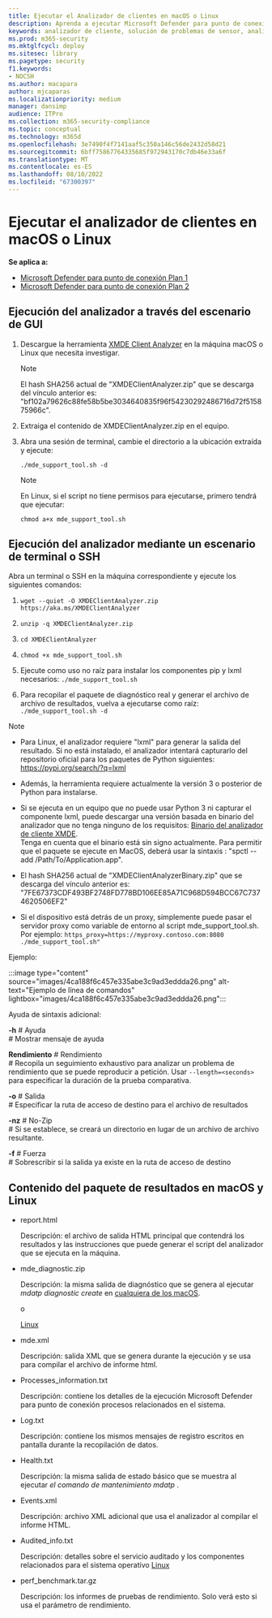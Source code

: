 ```yaml
---
title: Ejecutar el Analizador de clientes en macOS o Linux
description: Aprenda a ejecutar Microsoft Defender para punto de conexión Client Analyzer en macOS o Linux.
keywords: analizador de cliente, solución de problemas de sensor, analizador, mdeanalyzer, macos, linux, mdeanalyzer
ms.prod: m365-security
ms.mktglfcycl: deploy
ms.sitesec: library
ms.pagetype: security
f1.keywords:
- NOCSH
ms.author: macapara
author: mjcaparas
ms.localizationpriority: medium
manager: dansimp
audience: ITPro
ms.collection: m365-security-compliance
ms.topic: conceptual
ms.technology: m365d
ms.openlocfilehash: 3e7490f4f7141aaf5c350a146c56de2432d58d21
ms.sourcegitcommit: 6bff75867764335685f972943170c7db46e33a6f
ms.translationtype: MT
ms.contentlocale: es-ES
ms.lasthandoff: 08/10/2022
ms.locfileid: "67300397"
---
```

# <a name="run-the-client-analyzer-on-macos-and-linux"></a>Ejecutar el analizador de clientes en macOS o Linux


**Se aplica a:**
- [Microsoft Defender para punto de conexión Plan 1](https://go.microsoft.com/fwlink/p/?linkid=2154037)
- [Microsoft Defender para punto de conexión Plan 2](https://go.microsoft.com/fwlink/p/?linkid=2154037)

## <a name="running-the-analyzer-through-gui-scenario"></a>Ejecución del analizador a través del escenario de GUI

1. Descargue la herramienta [XMDE Client Analyzer](https://aka.ms/XMDEClientAnalyzer) en la máquina macOS o Linux que necesita investigar.

   > [!NOTE]
   > El hash SHA256 actual de "XMDEClientAnalyzer.zip" que se descarga del vínculo anterior es: "bf102a79626c88fe58b5be3034640835f96f54230292486716d72f515875966c".

2. Extraiga el contenido de XMDEClientAnalyzer.zip en el equipo.

3. Abra una sesión de terminal, cambie el directorio a la ubicación extraída y ejecute:

   `./mde_support_tool.sh -d`

   > [!NOTE]
   > En Linux, si el script no tiene permisos para ejecutarse, primero tendrá que ejecutar:
   >
   > `chmod a+x mde_support_tool.sh`

## <a name="running-the-analyzer-using-a-terminal-or-ssh-scenario"></a>Ejecución del analizador mediante un escenario de terminal o SSH

Abra un terminal o SSH en la máquina correspondiente y ejecute los siguientes comandos:

1. `wget --quiet -O XMDEClientAnalyzer.zip https://aka.ms/XMDEClientAnalyzer`

2. `unzip -q XMDEClientAnalyzer.zip`

3. `cd XMDEClientAnalyzer`

4. `chmod +x mde_support_tool.sh`

3. Ejecute como uso no raíz para instalar los componentes pip y lxml necesarios: `./mde_support_tool.sh`

4. Para recopilar el paquete de diagnóstico real y generar el archivo de archivo de resultados, vuelva a ejecutarse como raíz: `./mde_support_tool.sh -d`

> [!NOTE]
> - Para Linux, el analizador requiere "lxml" para generar la salida del resultado. Si no está instalado, el analizador intentará capturarlo del repositorio oficial para los paquetes de Python siguientes: <https://pypi.org/search/?q=lxml>
> 
> - Además, la herramienta requiere actualmente la versión 3 o posterior de Python para instalarse.
>
> - Si se ejecuta en un equipo que no puede usar Python 3 ni capturar el componente lxml, puede descargar una versión basada en binario del analizador que no tenga ninguno de los requisitos: [Binario del analizador de cliente XMDE](https://aka.ms/XMDEClientAnalyzerBinary). <br> Tenga en cuenta que el binario está sin signo actualmente. Para permitir que el paquete se ejecute en MacOS, deberá usar la sintaxis : "spctl --add /Path/To/Application.app".
> - El hash SHA256 actual de "XMDEClientAnalyzerBinary.zip" que se descarga del vínculo anterior es: "7FE67373CDF493BF2748FD778BD106EE85A71C968D594BCC67C7374620506EF2"
>
> - Si el dispositivo está detrás de un proxy, simplemente puede pasar el servidor proxy como variable de entorno al script mde_support_tool.sh. Por ejemplo: `https_proxy=https://myproxy.contoso.com:8080 ./mde_support_tool.sh"`

Ejemplo:

:::image type="content" source="images/4ca188f6c457e335abe3c9ad3eddda26.png" alt-text="Ejemplo de línea de comandos" lightbox="images/4ca188f6c457e335abe3c9ad3eddda26.png":::

Ayuda de sintaxis adicional:

**-h** \# Ayuda<br>
\# Mostrar mensaje de ayuda

**Rendimiento** \# Rendimiento<br>
\# Recopila un seguimiento exhaustivo para analizar un problema de rendimiento que se puede reproducir a petición. Usar `--length=<seconds>` para especificar la duración de la prueba comparativa.

**-o** \# Salida<br>
\# Especificar la ruta de acceso de destino para el archivo de resultados

**-nz** \# No-Zip<br>
\# Si se establece, se creará un directorio en lugar de un archivo de archivo resultante.

**-f** \# Fuerza<br>
\# Sobrescribir si la salida ya existe en la ruta de acceso de destino

## <a name="result-package-contents-on-macos-and-linux"></a>Contenido del paquete de resultados en macOS y Linux

- report.html

  Descripción: el archivo de salida HTML principal que contendrá los resultados y las instrucciones que puede generar el script del analizador que se ejecuta en la máquina.

- mde_diagnostic.zip

  Descripción: la misma salida de diagnóstico que se genera al ejecutar *mdatp diagnostic create* en [cualquiera de los macOS](/windows/security/threat-protection/microsoft-defender-atp/mac-resources#collecting-diagnostic-information).

  o

  [Linux](/windows/security/threat-protection/microsoft-defender-atp/linux-resources#collect-diagnostic-information)

- mde.xml

  Descripción: salida XML que se genera durante la ejecución y se usa para compilar el archivo de informe html.

- Processes_information.txt

  Descripción: contiene los detalles de la ejecución Microsoft Defender para punto de conexión procesos relacionados en el sistema.

- Log.txt

  Descripción: contiene los mismos mensajes de registro escritos en pantalla durante la recopilación de datos.

- Health.txt

  Descripción: la misma salida de estado básico que se muestra al ejecutar *el comando de mantenimiento mdatp* .

- Events.xml

  Descripción: archivo XML adicional que usa el analizador al compilar el informe HTML.

- Audited_info.txt

  Descripción: detalles sobre el servicio auditado y los componentes relacionados para el sistema operativo [Linux](/microsoft-365/security/defender-endpoint/linux-resources)

- perf_benchmark.tar.gz

  Descripción: los informes de pruebas de rendimiento. Solo verá esto si usa el parámetro de rendimiento.
